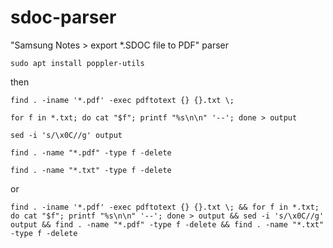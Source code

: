 # sdoc-parser
"Samsung Notes > export *.SDOC file to PDF" parser

`sudo apt install poppler-utils`

then

`find . -iname '*.pdf' -exec pdftotext {} {}.txt \;`

`for f in *.txt; do cat "$f"; printf "%s\n\n" '--'; done > output`

`sed -i 's/\x0C//g' output`

`find . -name "*.pdf" -type f -delete`

`find . -name "*.txt" -type f -delete`

or

`find . -iname '*.pdf' -exec pdftotext {} {}.txt \; && for f in *.txt; do cat "$f"; printf "%s\n\n" '--'; done > output && sed -i 's/\x0C//g' output && find . -name "*.pdf" -type f -delete && find . -name "*.txt" -type f -delete`

